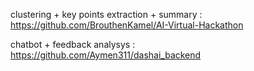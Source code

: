 clustering + key points extraction + summary : https://github.com/BrouthenKamel/AI-Virtual-Hackathon

chatbot + feedback analysys  : https://github.com/Aymen311/dashai_backend
